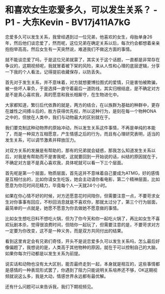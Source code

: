 # 和喜欢女生恋爱多久，可以发生关系？ - P1 - 大东Kevin - BV17j411A7kG

恋爱多久可以发生关系，我曾经遇到过一位兄弟，他喜欢的女生，母胎单身26年，然后他们谈恋爱了，然而呢，这位兄弟在确定关系以后，每次约会都想着亲亲抱抱举高高，然后女生有一天突然说，难道我们不做这方面的事情。

就不能谈恋爱了吗，于是这位兄弟就蒙了，其实关于这个话题，一直都是非常存在争议的，这期视频呢，我就冒着被下架的风险，来从人性和心理的底层逻辑，分享一下我的个人看法，记得提前收藏保存，以防丢失。

首先对于发生关系，并不意味着，对方就想要博拉图式的爱情，只是害怕被欺骗，被一些坏人辜负，于是选择一直守着最后一道防线，其实归根结底，是不确定对方是不是真心喜欢我，真的愿意和我长相厮守，在生物进化中。

大家都知道，繁衍后代依靠的就是，两方的结合，在以族群为基础的种群中，更存在雄性之间搏斗后的，胜方获得优先权，所以这种行为，是刻在每一个物种DNA之中的，但放在人类中，我们与动物最大的区别就在于。

我们要克制这种动物界的原始冲动，所以发生关系这件事情，不再是单纯的本能了，而是一种双方互相愿意，产生情感之后的行为，而且有心理研究表明，适当的发生关系，可以调节激素并释放压力。

对双方关系的发展是有帮助的，那有的兄弟就会疑惑，那我怎么知道发生关系以后，对我是有帮助而不是害我呢，这就要回到一开始说的话，纠结的原因就在于，不确定对方是不是真心喜欢我，具体呢就可以看一下三个层面。

首先呢是第一个层面，物质层面，首先这并不意味着自己要成为ATMG，好的感情是互相付出的，比如你请女生吃饭，她会主动请你看电影，第二个精神层面，比如愿意为你花时间花精力，毕竟每个人一天就24个小时。

如果在你心情不好的时候，对方还愿意花时间陪你，但需要注意一点，不要苛求女生对你事事有回应，不秒回消息就是不喜欢你，那就太过分了，第三个行为层面，最简单的一点就是，她愿不愿意为你去做她不愿意做的事情。

比如女生想吃日料不想吃火锅，但为了你今天和你一起吃火锅了，再比如女生不喜欢玩剧本杀，觉得很浪费时间，但陪你一起玩了，但需要注意的是，不要苛求对方一定要为你改变，这不是一种义务，而是双方共同付出的结果。

看到这里肯定会有兄弟们奇怪，开头不是说恋爱多久可以发生关系吗，怎么最后好像偏题了，我想说的是，人类高于其他物种的原因，就在于可以控制自己的大脑，如果你每次行动都是以发生关系为前提。

说实话和动物也没有太大区别，能否最终走到一起，本身就是相互的，这些事情都是感情的一种表现形式罢了，你遇到了阻力只能说明关系培养还不够，OK这期视频就说这么多，我是大动，情感世界永远都有最优解。

还有什么问题可以来告诉我，我们下期视频见。